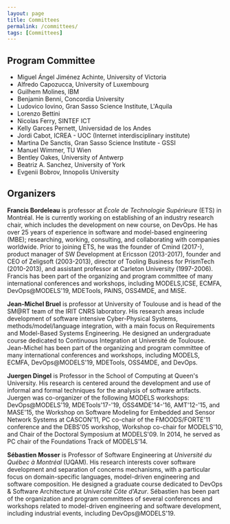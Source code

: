 ```yaml
---
layout: page
title: Committees
permalink: /committees/
tags: [Committees]
---
```



## Program Committee

- Miguel Ángel Jiménez Achinte, University of Victoria
- Alfredo	Capozucca, University of Luxembourg
- Guilhem	Molines, IBM
- Benjamin	Benni, Concordia University		
- Ludovico	Iovino, Gran Sasso Science Institute, L'Aquila
- Lorenzo	Bettini
- Nicolas	Ferry, SINTEF ICT
- Kelly	Garces Pernett, Universidad de los Andes
- Jordi	Cabot, ICREA - UOC (Internet interdisciplinary institute)
- Martina	De Sanctis, Gran Sasso Science Institute - GSSI
- Manuel	Wimmer, TU Wien
- Bentley	Oakes, University of Antwerp
- Beatriz A. Sanchez,	University of York
- Evgenii	Bobrov, Innopolis University	

## Organizers

**Francis Bordeleau** is professor at _École de Technologie Supérieure_ (ETS) in Montréal. He is currently working on establishing of an industry research chair, which includes the development on new course, on DevOps. He has over 25 years of experience in software and model-based engineering (MBE); researching, working, consulting, and collaborating with companies worldwide. Prior to joining ETS, he was the founder of Cmind (2017-), product manager of SW Development at Ericsson (2013-2017), founder and CEO of Zeligsoft (2003-2013), director of Tooling Business for PrismTech (2010-2013), and assistant professor at Carleton University (1997-2006). Francis has been part of the organizing and program committee of many international conferences and workshops, including MODELS,ICSE, ECMFA, DevOps@MODELS'19, MDETools, PAINS, OSS4MDE, and MiSE.


**Jean-Michel Bruel** is professor at University of Toulouse and is head of the SM@RT team of the IRIT CNRS laboratory. His research areas include development of software intensive Cyber-Physical Systems, methods/model/language integration, with a main focus on Requirements and Model-Based Systems Engineering. He designed an undergraduate course dedicated to Continuous Integration at Université de Toulouse. Jean-Michel has been part of the organizing and program committee of many international conferences and workshops, including MODELS, ECMFA, DevOps@MODELS'19, MDETools, OSS4MDE, and DevOps.


**Juergen Dingel** is Professor in the School of Computing at Queen's University.  His research is centered around the development and use of informal and formal techniques for the analysis of software artifacts.  Juergen was co-organizer of the following MODELS  workshops: DevOps@MODELS'19, MDETools'17-'19, OSS4MDE'14-'16, AMT'12-'15, and MASE'15, the Workshop on Software Modeling for Embedded and Sensor Network Systems at CASCON'11, PC co-chair of the FMOODS/FORTE'11 conference and the DEBS'05 workshop, Workshop co-chair for MODELS'10, and Chair of the Doctoral Symposium at MODELS'09.  In 2014, he served as PC chair of the Foundations Track of MODELS'14.

**Sébastien Mosser** is Professor of Software Engineering at _Université du Québec à Montréal_ (UQAM). His  research  interests  cover  software  development  and  separation  of  concerns mechanisms,  with  a  particular  focus  on  domain-specific  languages,  model-driven engineering and software composition. He designed a graduate course dedicated to DevOps & Software Architecture at _Université Côte d'Azur_. Sébastien has been part of the organization and program committees of several conferences and workshops related to model-driven engineering and software development, including industrial events, including DevOps@MODELS'19.
